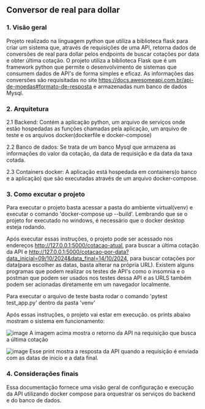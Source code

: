 ## Conversor de real para dollar

### 1. Visão geral

Projeto realizado na linguagem python que utiliza a biblioteca flask para criar um sistema que, através de requisições de uma API, retorna dados de conversões de real para dollar pelos endpoints de buscar
cotações por data e obter última cotação. O projeto utiliza a biblioteca Flask que é um framework python que permite o desenvolvimento de sistemas que consumem dados de API's de forma simples e eficaz.
As informações das conversões são requisitadas no site https://docs.awesomeapi.com.br/api-de-moedas#formato-de-resposta e armazenadas num banco de dados Mysql.

### 2. Arquitetura

2.1 Backend: Contém a aplicação python, um arquivo de serviços onde estão hospedadas as funções chamadas pela aplicação, um arquivo de teste e os arquivos docker(dockerfile e docker-compose)

2.2 Banco de dados: Se trata de um banco Mysql que armazena as informações do valor da cotação, da data de requisição e da data da taxa cotada.

2.3 Containers docker: A aplicação está hospedada em containers(o banco e a aplicação) que são executadas através de um arquivo docker-compose.

### 3. Como excutar o projeto

Para executar o projeto basta acessar a pasta do ambiente virtual(venv) e executar o comando 'docker-compose up --build'. Lembrando que se o projeto for executado no windows, é necessário que o docker desktop
esteja rodando.

Após executar essas instruções, o projeto pode ser acessado nos endereços http://127.0.0.1:5000/cotacao-atual, para buscar a última cotação da API e 
http://127.0.0.1:5000/cotacao-por-data?data_inicial=09/10/2024&data_final=14/10/2024, para buscar cotações por data(para escolher as datas, basta alterar na própria URL). Existem alguns programas que podem
realizar os testes de API's como o insomnia e o postman que podem ser usados nos testes dessa API e as URLS também podem ser acionadas diretamente em um navegador localmente.

Para executar o arquivo de teste basta rodar o comando 'pytest test_app.py' dentro da pasta 'venv'

Após essas instruções, o projeto vai estar em execução. os prints abaixo mostram o sistema em funcionamento:

![image](https://github.com/user-attachments/assets/8c9c6c77-9442-4f76-bff6-7f43f06dcdd3)
A imagem acima mostra o retorno da API na requisição que busca a última cotação

![image](https://github.com/user-attachments/assets/d9a4f4c9-2f4e-4b3c-89c2-3f6fc81804b1)
Esse print mostra a resposta da API quando a requisição é enviada com as datas de inicio e a data final.

### 4. Considerações finais

Essa documentação fornece uma visão geral de configuração e execução da API utilizando docker compose para orquestrar os serviços do backend e do banco de dados.






